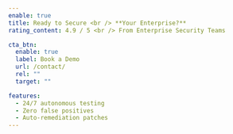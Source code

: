 ```yaml
---
enable: true
title: Ready to Secure <br /> **Your Enterprise?**
rating_content: 4.9 / 5 <br /> From Enterprise Security Teams

cta_btn:
  enable: true
  label: Book a Demo
  url: /contact/
  rel: ""
  target: ""

features:
  - 24/7 autonomous testing
  - Zero false positives
  - Auto-remediation patches
---
```

